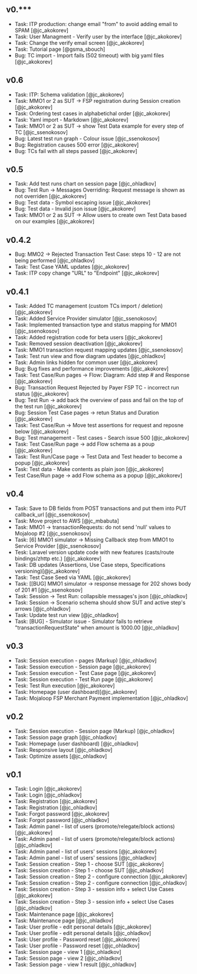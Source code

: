 ## v0.***
- Task: ITP production: change email "from" to avoid adding email to SPAM [@jc_akokorev]
- Task: User Managment - Verify user by the interface [@jc_akokorev]
- Task: Change the verify email screen [@jc_akokorev]
- Task: Tutorial page [@gsma_sbouch]
- Bug: TC import - Import fails (502 timeout) with big yaml files [@jc_akokorev]

## v0.6
- Task: ITP: Schema validation [@jc_akokorev]
- Task: MMO1 or 2 as SUT -> FSP registration during Session creation [@jc_akokorev]
- Task: Ordering test cases in alphabetichal order [@jc_akokorev]
- Task: Yaml import - Markdown [@jc_akokorev]
- Task: MMO1 or 2 as SUT -> show Test Data example for every step of TC [@jc_ssenokosov]
- Bug: Latest test run graph - Colour issue [@jc_ssenokosov]
- Bug: Registration causes 500 error [@jc_akokorev]
- Bug: TCs fail with all steps passed [@jc_akokorev]

## v0.5
- Task: Add test runs chart on session page [@jc_ohladkov]
- Bug: Test Run -> Messages Overriding: Request message is shown as not overriden [@jc_akokorev]
- Bug: Test data - Symbol escaping issue [@jc_akokorev]
- Bug: Test data - Invalid json issue [@jc_akokorev]
- Task: MMO1 or 2 as SUT -> Allow users to create own Test Data based on our examples [@jc_akokorev]

## v0.4.2
- Bug: MMO2 -> Rejected Transaction Test Case: steps 10 - 12 are not being performed [@jc_ohladkov]
- Task: Test Case YAML updates [@jc_akokorev]
- Task: ITP copy change "URL" to "Endpoint" [@jc_akokorev]

## v0.4.1
- Task: Added TC management (custom TCs import / deletion) [@jc_akokorev]
- Task: Added Service Provider simulator [@jc_ssenokosov]
- Task: Implemented transaction type and status mapping for MMO1 [@jc_ssenokosov]
- Task: Added registration code for beta users [@jc_akokorev]
- Task: Removed session deactivation [@jc_akokorev]
- Task: MMO1 transaction request mapping updates [@jc_ssenokosov]
- Task: Test run view and flow diagram updates [@jc_ohladkov]
- Task: Admin links hidden for common user [@jc_akokorev]
- Bug: Bug fixes and performance improvements [@jc_akokorev]
- Task: Test Case/Run pages -> Flow: Diagram: Add step # and Response [@jc_akokorev]
- Bug: Transaction Request Rejected by Payer FSP TC - incorrect run status [@jc_akokorev]
- Bug: Test Run -> add back the overview of pass and fail on the top of the test run [@jc_akokorev]
- Bug: Session Test Case pages -> retun Status and Duration [@jc_akokorev]
- Task: Test Case/Run -> Move test assertions for request and reposne below [@jc_akokorev]
- Bug: Test management - Test cases - Search issue 500 [@jc_akokorev]
- Task: Test Case/Run page -> add Flow schema as a poup [@jc_akokorev]
- Task: Test Run/Case page -> Test Data and Test header to become a popup [@jc_akokorev]
- Task: Test data - Make contents as plain json [@jc_akokorev]
- Test Case/Run page -> add Flow schema as a popup [@jc_akokorev]


## v0.4
- Task: Save to DB fields from POST transactions and put them into PUT callback_url  [@jc_ssenokosov]
- Task: Move project to AWS [@jc_mbabuta]
- Task: MMO1 -> transactionRequests: do not send 'null' values to Mojaloop #2 [@jc_ssenokosov]
- Task: [6] MMO1 simulator -> Missing Callback step from MMO1 to Service Provider [@jc_ssenokosov]
- Tesk: Laravel version update code with new features (casts/route bindings/zhttp etc.) [@jc_akokorev]
- Task: DB updates (Assertions, Use Case steps, Specifications versioning)[@jc_akokorev]
- Task: Test Case Seed via YAML [@jc_akokorev]
- Task: [[BUG] MMO1 simulator -> response message for 202 shows body of 201 #1 [@jc_ssenokosov]
- Task: Session -> Test Run: collapsible messages's json [@jc_ohladkov]
- Task: Session -> Scenario schema should show SUT and active step's arrows [@jc_ohladkov]
- Task: Update test run view [@jc_ohladkov]
- Task: [BUG] - Simulator issue - Simulator fails to retrieve "transactionRequestState" when amount is 1000.00 [@jc_ohladkov]

## v0.3
- Task: Session execution - pages (Markup) [@jc_ohladkov]
- Task: Session execution - Session page [@jc_akokorev]
- Task: Session execution - Test Case page [@jc_akokorev]
- Task: Session execution - Test Run page [@jc_akokorev]
- Tesk: Test Run execution [@jc_akokorev]
- Task: Homepage (user dashboard)[@jc_akokorev]
- Task: Mojaloop FSP Merchant Payment implementation [@jc_ohladkov]

## v0.2
- Task: Session execution - Session page (Markup) [@jc_ohladkov]
- Task: Session page graph [@jc_ohladkov]
- Task: Homepage (user dashboard) [@jc_ohladkov]
- Task: Responsive layout [@jc_ohladkov]
- Task: Optimize assets [@jc_ohladkov]

## v0.1
- Task: Login [@jc_akokorev]
- Task: Login [@jc_ohladkov]
- Task: Registration [@jc_akokorev]
- Task: Registration [@jc_ohladkov]
- Task: Forgot password [@jc_akokorev]
- Task: Forgot password [@jc_ohladkov]
- Task: Admin panel - list of users (promote/relegate/block actions) [@jc_akokorev]
- Task: Admin panel - list of users (promote/relegate/block actions) [@jc_ohladkov]
- Task: Admin panel - list of users' sessions [@jc_akokorev]
- Task: Admin panel - list of users' sessions [@jc_ohladkov]
- Task: Session creation - Step 1 - choose SUT [@jc_akokorev]
- Task: Session creation - Step 1 - choose SUT [@jc_ohladkov]
- Task: Session creation - Step 2 - configure connection [@jc_akokorev]
- Task: Session creation - Step 2 - configure connection [@jc_ohladkov]
- Task: Session creation - Step 3 - session info + select Use Cases [@jc_akokorev]
- Task: Session creation - Step 3 - session info + select Use Cases [@jc_ohladkov]
- Task: Maintenance page [@jc_akokorev]
- Task: Maintenance page [@jc_ohladkov]
- Task: User profile - edit personal details [@jc_akokorev]
- Task: User profile - edit personal details [@jc_ohladkov]
- Task: User profile - Password reset [@jc_akokorev]
- Task: User profile - Password reset [@jc_ohladkov]
- Task: Session page - view 1 [@jc_ohladkov]
- Task: Session page - view 2 [@jc_ohladkov]
- Task: Session page - view 1 result [@jc_ohladkov]
